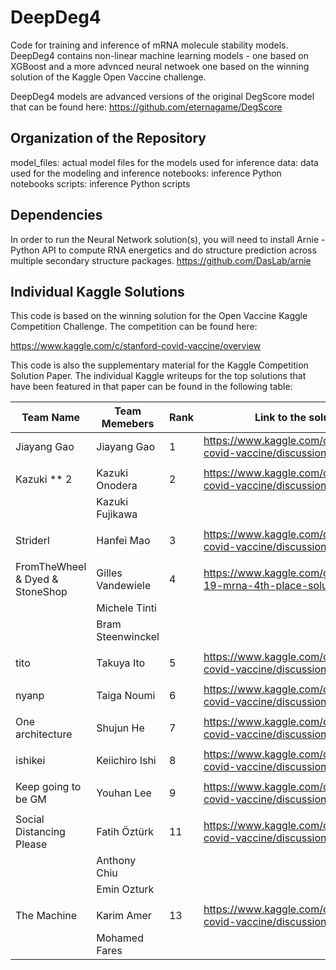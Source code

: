# DeepDeg4

Code for training and inference of mRNA molecule stability models. DeepDeg4 contains non-linear machine learning models - one based on XGBoost and a more advnced neural netwoek one based on the winning solution of the Kaggle Open Vaccine challenge. 

DeepDeg4 models are advanced versions of the original DegScore model that can be found here: https://github.com/eternagame/DegScore

## Organization of the Repository

model_files: actual model files for the models used for inference
data: data used for the modeling and inference
notebooks: inference Python notebooks
scripts: inference Python scripts

## Dependencies

In order to run the Neural Network solution(s), you will need to install Arnie - Python API to compute RNA energetics and do structure prediction across multiple secondary structure packages. https://github.com/DasLab/arnie

## Individual Kaggle Solutions

This code is based on the winning solution for the Open Vaccine Kaggle Competition Challenge. The competition can be found here:

https://www.kaggle.com/c/stanford-covid-vaccine/overview

This code is also the supplementary material for the Kaggle Competition Solution Paper. The individual Kaggle writeups for the top solutions that have been featured in that paper can be found in the following table:


| Team Name                       |  Team Memebers  | Rank  | Link to the solution                                            |
|---------------------------------|-----------------|-------|-----------------------------------------------------------------|
|Jiayang Gao                      | Jiayang Gao     |   1   |https://www.kaggle.com/c/stanford-covid-vaccine/discussion/189620|
|                                 |                 |       |                                                                 |
|Kazuki ** 2                      |Kazuki Onodera   |   2   |https://www.kaggle.com/c/stanford-covid-vaccine/discussion/189709| 
|                                 |Kazuki Fujikawa  |       |                                                                 |
|                                 |                 |       |                                                                 |
|Striderl                         |Hanfei Mao       |   3   |https://www.kaggle.com/c/stanford-covid-vaccine/discussion/189574|
|                                 |                 |       |                                                                 |
|FromTheWheel & Dyed & StoneShop  |Gilles Vandewiele|   4   |https://www.kaggle.com/group16/covid-19-mrna-4th-place-solution  |
|                                 |Michele Tinti    |       |                                                                 |
|                                 |Bram Steenwinckel|       |                                                                 |
|                                 |                 |       |                                                                 |
|tito                             |Takuya Ito       |   5   |https://www.kaggle.com/c/stanford-covid-vaccine/discussion/189691|
|                                 |                 |       |                                                                 |
|nyanp                            |Taiga Noumi      |   6   |https://www.kaggle.com/c/stanford-covid-vaccine/discussion/189241|
|                                 |                 |       |                                                                 |
|One architecture                 |Shujun He        |   7   |https://www.kaggle.com/c/stanford-covid-vaccine/discussion/189564|
|                                 |                 |       |                                                                 |
|ishikei                          |Keiichiro Ishi   |   8   |https://www.kaggle.com/c/stanford-covid-vaccine/discussion/190314|
|                                 |                 |       |                                                                 |
|Keep going to be GM              |Youhan Lee       |   9   |https://www.kaggle.com/c/stanford-covid-vaccine/discussion/189845|
|                                 |                 |       |                                                                 |
|Social Distancing Please         |Fatih Öztürk     |   11  |https://www.kaggle.com/c/stanford-covid-vaccine/discussion/189571|
|                                 |Anthony Chiu     |       |                                                                 |
|                                 |Emin Ozturk      |       |                                                                 |
|                                 |                 |       |                                                                 |
|The Machine                      |Karim Amer       |   13  |https://www.kaggle.com/c/stanford-covid-vaccine/discussion/189585|
|                                 |Mohamed Fares    |       |                                                                 |





